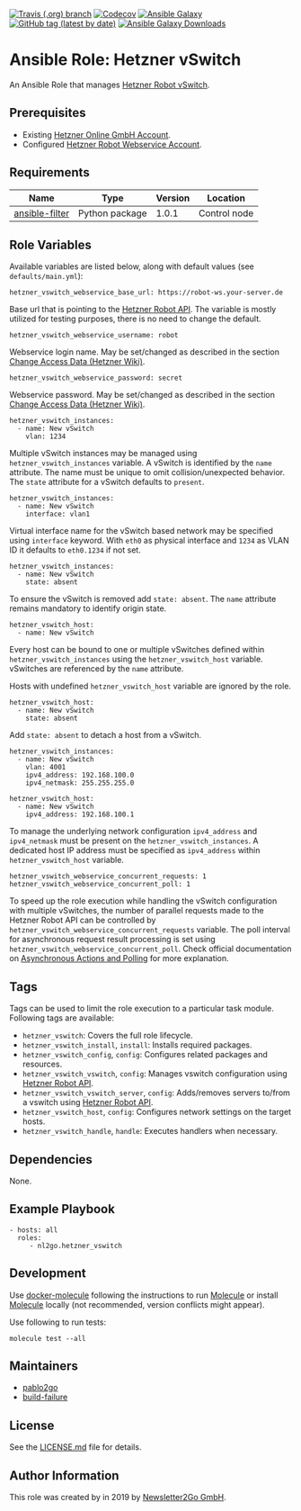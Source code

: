 [![Travis (.org) branch](https://img.shields.io/travis/nl2go/ansible-role-hetzner-vswitch/master)](https://travis-ci.org/nl2go/ansible-role-hetzner-vswitch)
[![Codecov](https://img.shields.io/codecov/c/github/nl2go/ansible-role-hetzner-vswitch)](https://codecov.io/gh/nl2go/ansible-role-hetzner-vswitch)
[![Ansible Galaxy](https://img.shields.io/badge/role-nl2go.hetzner_vswitch-blue.svg)](https://galaxy.ansible.com/nl2go/hetzner_vswitch/)
[![GitHub tag (latest by date)](https://img.shields.io/github/v/tag/nl2go/ansible-role-hetzner-vswitch)](https://galaxy.ansible.com/nl2go/hetzner_vswitch)
[![Ansible Galaxy Downloads](https://img.shields.io/ansible/role/d/45025.svg?color=blue)](https://galaxy.ansible.com/nl2go/hetzner_vswitch/)

# Ansible Role: Hetzner vSwitch

An Ansible Role that manages [Hetzner Robot vSwitch](https://wiki.hetzner.de/index.php/Vswitch/en).

## Prerequisites

- Existing [Hetzner Online GmbH Account](https://accounts.hetzner.com).
- Configured [Hetzner Robot Webservice Account](https://robot.your-server.de/preferences).

## Requirements

| Name | Type | Version | Location |
|---|---|---|---|
| [ansible-filter](https://github.com/nl2go/ansible-filter) | Python package | 1.0.1 | Control node |


## Role Variables

Available variables are listed below, along with default values (see `defaults/main.yml`):

    hetzner_vswitch_webservice_base_url: https://robot-ws.your-server.de
 
Base url that is pointing to the [Hetzner Robot API](https://robot.your-server.de/doc/webservice/de.html). The variable is mostly utilized for testing purposes, there
is no need to change the default.

    hetzner_vswitch_webservice_username: robot
    
Webservice login name. May be set/changed as described in the section [Change Access Data (Hetzner Wiki)](https://wiki.hetzner.de/index.php/KonsoleH:Zugangsdaten_aendern/en).

    hetzner_vswitch_webservice_password: secret
    
Webservice password. May be set/changed as described in the section [Change Access Data (Hetzner Wiki)](https://wiki.hetzner.de/index.php/KonsoleH:Zugangsdaten_aendern/en).

    hetzner_vswitch_instances:
      - name: New vSwitch
        vlan: 1234
    
Multiple vSwitch instances may be managed using `hetzner_vswitch_instances` variable. A vSwitch is 
identified by the `name` attribute. The name must be unique to omit collision/unexpected behavior. 
The `state` attribute for a vSwitch defaults to `present`.

    hetzner_vswitch_instances:
      - name: New vSwitch
        interface: vlan1
      
Virtual interface name for the vSwitch based network may be specified using `interface` keyword. With `eth0` as physical interface
and `1234` as VLAN ID it defaults to `eth0.1234` if not set.

    hetzner_vswitch_instances:
      - name: New vSwitch
        state: absent

To ensure the vSwitch is removed add `state: absent`. The `name` attribute remains mandatory to identify origin state.

    hetzner_vswitch_host:
      - name: New vSwitch

Every host can be bound to one or multiple vSwitches defined within `hetzner_vswitch_instances` using the `hetzner_vswitch_host` variable. vSwitches
are referenced by the `name` attribute.

Hosts with undefined `hetzner_vswitch_host` variable are ignored by the role.

    hetzner_vswitch_host:
      - name: New vSwitch
        state: absent

Add `state: absent` to detach a host from a vSwitch. 

    hetzner_vswitch_instances:
      - name: New vSwitch
        vlan: 4001
        ipv4_address: 192.168.100.0
        ipv4_netmask: 255.255.255.0
           
    hetzner_vswitch_host:
      - name: New vSwitch
        ipv4_address: 192.168.100.1
                   
To manage the underlying network configuration `ipv4_address` and `ipv4_netmask` must be present on the `hetzner_vswitch_instances`.
A dedicated host IP address must be specified as `ipv4_address` within `hetzner_vswitch_host` variable.

    hetzner_vswitch_webservice_concurrent_requests: 1
    hetzner_vswitch_webservice_concurrent_poll: 1
    
To speed up the role execution while handling the vSwitch configuration with multiple vSwitches, the number of parallel requests made to the Hetzner Robot API
can be controlled by `hetzner_vswitch_webservice_concurrent_requests` variable. The poll interval for asynchronous request
result processing is set using `hetzner_vswitch_webservice_concurrent_poll`. Check official documentation on
[Asynchronous Actions and Polling](https://docs.ansible.com/ansible/latest/user_guide/playbooks_async.html) for more explanation. 

## Tags

Tags can be used to limit the role execution to a particular task module. Following tags are available:

- `hetzner_vswitch`: Covers the full role lifecycle.
- `hetzner_vswitch_install`, `install`: Installs required packages.
- `hetzner_vswitch_config`, `config`: Configures related packages and resources.
- `hetzner_vswitch_vswitch`, `config`: Manages vswitch configuration using [Hetzner Robot API](https://robot.your-server.de/doc/webservice/de.html).
- `hetzner_vswitch_vswitch_server`, `config`: Adds/removes servers to/from a vswitch using [Hetzner Robot API](https://robot.your-server.de/doc/webservice/de.html).
- `hetzner_vswitch_host`, `config`: Configures network settings on the target hosts.
- `hetzner_vswitch_handle`, `handle`: Executes handlers when necessary.

## Dependencies

None.

## Example Playbook

    - hosts: all
      roles:
         - nl2go.hetzner_vswitch

## Development
Use [docker-molecule](https://github.com/nl2go/docker-molecule) following the instructions to run [Molecule](https://molecule.readthedocs.io/en/stable/)
or install [Molecule](https://molecule.readthedocs.io/en/stable/) locally (not recommended, version conflicts might appear).


Use following to run tests:

    molecule test --all

## Maintainers

- [pablo2go](https://github.com/pablo2go)
- [build-failure](https://github.com/build-failure)

## License

See the [LICENSE.md](LICENSE.md) file for details.

## Author Information

This role was created by in 2019 by [Newsletter2Go GmbH](https://www.newsletter2go.com/).

